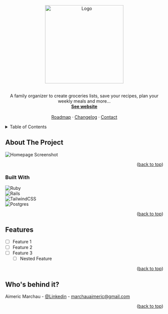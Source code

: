 <div align="center">
  <img src="https://github.com/Aimeric33/famizy/assets/107474450/513eefca-716e-40ac-9865-50dfbe6b3a6a" alt="Logo" width="250">
  <br />
  <br />
  <p align="center">
    A family organizer to create groceries lists, save your recipes, plan your weekly meals and more...
    <br />
    <a target="_blank" href="https://www.famizy.com"><strong>See website</strong></a>
    <br />
    <br />
    <a target="_blank" href="https://famizy.featurebase.app/">Roadmap</a>
    ·
    <a target="_blank" href="https://famizy.featurebase.app/changelog">Changelog</a>
    ·
    <a target="_blank" href="mailto:hello@famizy.com">Contact</a>
  </p>
</div>



<!-- TABLE OF CONTENTS -->
<details>
  <summary>Table of Contents</summary>
  <ol>
    <li><a href="#about-the-project">About The Project</a></li>
    <li><a href="#features">Features</a></li>
    <li><a href="#whos-behind-it">Who's behind it?</a></li>
  </ol>
</details>


<!-- ABOUT THE PROJECT -->
## About The Project

![Homepage Screenshot](https://github.com/Aimeric33/famizy/assets/107474450/6e84de74-df19-4992-ac5c-ad068a050434)


<p align="right">(<a href="#readme-top">back to top</a>)</p>



### Built With

![Ruby](https://img.shields.io/badge/ruby-%23CC342D.svg?style=for-the-badge&logo=ruby&logoColor=white) <br/>
![Rails](https://img.shields.io/badge/rails-%23CC0000.svg?style=for-the-badge&logo=ruby-on-rails&logoColor=white) <br/>
![TailwindCSS](https://img.shields.io/badge/tailwindcss-%2338B2AC.svg?style=for-the-badge&logo=tailwind-css&logoColor=white) <br/>
![Postgres](https://img.shields.io/badge/postgres-%23316192.svg?style=for-the-badge&logo=postgresql&logoColor=white) <br/>

<p align="right">(<a href="#readme-top">back to top</a>)</p>

<!-- FEATURES -->
## Features

- [ ] Feature 1
- [ ] Feature 2
- [ ] Feature 3
    - [ ] Nested Feature

<p align="right">(<a href="#readme-top">back to top</a>)</p>


<!-- TEAM -->
## Who's behind it?

Aimeric Marchau - [@Linkedin](https://www.linkedin.com/in/aimeric-marchau/) - marchauaimeric@gmail.com

<p align="right">(<a href="#readme-top">back to top</a>)</p>

